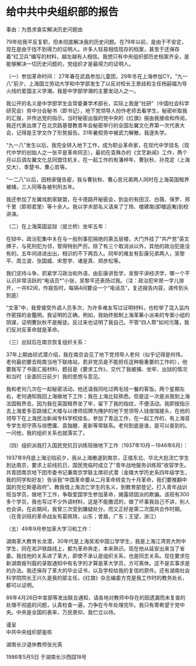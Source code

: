 # 给中共中央组织部的报告

事由：为恳求查实解决历史问题由

79年给我平反复职，但未彻底解决我的历史问题。在79年以前，是由于不安定，现在是由于找不到得力的证明人。许多人轻易相信现存的档案，甚至于还保存着“红卫兵”编写的材料，越左越有人相信。我想只有中央组织部历史档案齐全，是能够解决一切历史问题的，党组织才是最得力的证明人。

（一）参加革命时间： 27年春在武昌参加儿童团，29年冬在上海参加CY。“九一八”前夕，上海国立劳动大学和中学部发生了以反对校长王景歧和主任杨嗣福为导火线的爱国主义学潮。我是中学部学潮的主要发动人之一。

我公开的名义是中学部学生会常委兼学术部长，实际上我是“社研”（中国社会科学研究会）劳中分会秘书（即书记），地下党领导人扮作老师去看学生，秘密听取我的汇报，并传达党的指示。当时秘密出版的党中央的《红旗》报由我接收和传阅，我还代表出席了在北京路基督教青年会秘密举行的全国左翼文化界第一次代表大会，记得是王学文作了形势报告。31年暑假劳中被武力解散，我遂失学。

“九一八”发生以后，我完全转入地下工作，成为职业革命家，在现代中学挂名（现代中学的创始人之一张平是革命同志），最初在袁殊办的《文艺新闻》工作，两个月以后调左翼文化总同盟住机关，在一起工作的有潘梓年、曹狄秋、孙克定（上海交大）、季楚书、曹心哲等。

“一二八”以后，因杨家璧告密，我与曹狄秋、曹心哲兄弟两人同时在上海英国租界被捕，三人同等各被判刑五年。

我还参加了左翼戏剧家联盟，在卡德路开秘密会，到会的有田汉、白薇、保罗、郑千里（即郑君里）等十余人。我以学术部名义请来了丁玲、楼建南\(即楼适夷\)到校讲演。

（二）在上海英国监狱（提兰桥）坐牢五年：

在狱中，政治犯集中关在与一般刑事犯隔绝的第五层楼，大门外挂了“共产党”英文牌子，与死刑犯为邻，管得特别严厉。除了有三个取消派以外，其他的政治犯是没有的。五年间进进出出，相识的不下两百人。同牢的难友有彭康兄弟两人，吴黎平、周立波、张国威、宋思学、诸是真、郑彦松等。

我们坚持斗争，抓紧学习政治和外语，由彭康讲哲学，吴黎平讲经济学，哪一个不认识非常活跃的“电话员\*”小张，吴黎平还表扬过我。（注：政治犯牢房一字儿排开，一共62间，作报告时，每隔4间要设一个“电话员”，复述报告内容，递传到头到底）

“文革”中，我曾接受外调人员多次，为许多难友写过证明材料，也检举了混入监内作密探的金鑑明。我证明的正确，例如，我始终抵制上海革筹小派来的专案小组的阴谋，证明曹狄秋不是叛徒。反过来也证明了我自己。不管“四人帮”如何污蔑，我们反对反革命就是革命。

（三）出狱后在南京恢复组织关系：

37年上期由祁式潜介绍，我在南京会见了地下党领导人老何（似乎记得是何伟，老何最初要去皖南当地下联络站，若非党员是不能担任这种极重要的工作的），他要我写了书面汇报材料，题目是《要求工作》，交代了我被捕、坐牢、出狱的情况和当时（全面抗日前夕）我的思想与意见。

我和老何几次在一起秘密活动，他还请我同吃过两毛钱一餐的客饭。两个星期左右，老何通知我回上海做地下工作；我在上海比较熟悉。但是这一次是派我到上海法国租界去，因为我在英国租界坐了牢，留下了我的指纹，不便活动。我即按指示去上海爱多亚路储汇大楼与以律师招牌为掩护的地下党领导人钱俊瑞接头，在他的领导下在上海民治新闻专科学校挂名，参加了青运工作，在一起工作的，有上海音专学生郑守燕与徐懋庸、袁独醒、麦新等常联系。老何到底是谁，是可以查到的。一问他，我的组织关系也就落实了。

（四）组织派我打入国民党抗日训练班做地下工作（1937年10月－1946年6月）：

1937年9月底上海沦陷前夕，我从上海撤退到南京，正值东北、华北大批流亡学生到达南京，要求上前线抗日，国民党临时成立了“青年战地服务训练班”收容学生。共青团南京地下团市委书记兼南京学联主席祁式潜（金陵大学历史系四年级学生，我的同学和好友）告诉我“中国革命要从二月革命转变为十月革命，我们要推翻中国的克伦斯基政府”。教我借上海流亡学生的名义，到教育部登记，打入青年战训班当学员，做地下工作，争取爱国学生参加革命，揭露顽固派的欺骗。该班有300多个学员，我也写过不少外调材料，这是不能撒谎的，做了坏事我自己不讲，别人也会讲。在此期间，我曾三次受到嫌疑处分。而又正好是第二次国共合作时期。（在青训班的革命战友有葛佩琦，山东；曾眉，广东；王望，浙江）

（五）49年9月参加革大学习和工作：

湖南革大教育长龙潜，30年代是上海吴淞中国公学学生，我是上海江湾劳大附中学生，同在淞沪铁路线上，都为革命奔走，本来熟识。现在他从延安出来当了省委。我找他的关系进了革大，即使不承认是组织关系，也是同志关系。现在要求在新湖南报刊载的录取通知中有名字的才算是革大学员，方可离休。这不是实事求是的办法。我还保存了革大的毕业证书，以及学校给我的复信的原件。还有湖南社会科学院院长王兴久是我的部主任，《红旗》杂志编委方克是我工作时的教务处长，都可以证明。

86年4月26日中宣部等发出联合通知，请各地对教师中存在的因遗漏而未复查的处理不彻底的问题，认真检查一遍，力争在今年处理完毕。我只有寄希望于党中央。中央是全国的表率，万民景仰，我伫立以待。

谨呈  
中共中央组织部鉴核

湖南长沙退休教师张光真 

1986年5月5日 于湖南长沙西园18号

